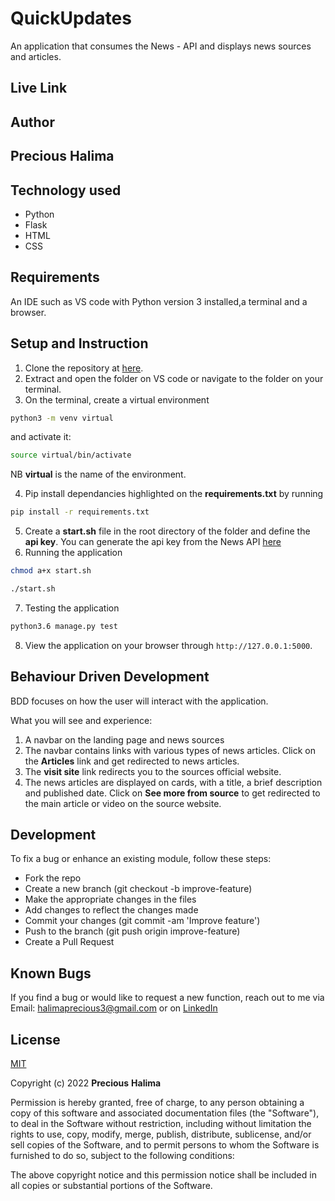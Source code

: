 # QuickUpdates

An application that consumes the News - API and displays news sources and articles.

## Live Link


## Author
## Precious Halima

## Technology used
* Python
* Flask
* HTML
* CSS

## Requirements
An IDE such as VS code with Python version 3 installed,a terminal and a browser. 

## Setup and Instruction
1. Clone the repository at [here](https://github.com/halimaprecious/QuickUpdates.git).
2. Extract and open the folder on VS code or navigate to the folder on your terminal.
3. On the terminal, create a virtual environment 
```bash
python3 -m venv virtual
``` 
and activate it:
 ```bash
source virtual/bin/activate
```
 NB **virtual** is the name of the environment.

4. Pip install dependancies highlighted on the **requirements.txt** by running 
```bash
pip install -r requirements.txt
```
5. Create a **start.sh** file in the root directory of the folder and define the **api key**. You can generate the api key from the News API [here](https://newsapi.org/)
6. Running the application

  ```bash
  chmod a+x start.sh

  ./start.sh
  ```
7. Testing the application
  ```bash
  python3.6 manage.py test
  ```
8. View the application on your browser through `http://127.0.0.1:5000`.




## Behaviour Driven Development

BDD focuses on how the user will interact with the application.

What you will see and experience:
1. A navbar on the landing page and news sources
2. The navbar contains links with various types of news articles. Click on the **Articles** link and get redirected to news articles. 
3. The **visit site** link  redirects you to the sources official website.
4. The news articles are displayed on cards, with a title, a brief description and published date. Click on **See more from source**  to get redirected to the main article or video on the source website. 
## Development
To fix a bug or enhance an existing module, follow these steps:
- Fork the repo
- Create a new branch (git checkout -b improve-feature)
- Make the appropriate changes in the files
- Add changes to reflect the changes made
- Commit your changes (git commit -am 'Improve feature')
- Push to the branch (git push origin improve-feature)
- Create a Pull Request

## Known Bugs

If you find a bug or would like to request a new function, reach out to me via Email: halimaprecious3@gmail.com or on [LinkedIn](https://www.linkedin.com/in/precious-halima)

## License

[MIT](https://choosealicense.com/licenses/mit/)

Copyright (c) 2022 **Precious** **Halima**

Permission is hereby granted, free of charge, to any person obtaining a copy of this software and associated documentation files (the "Software"), to deal in the Software without restriction, including without limitation the rights to use, copy, modify, merge, publish, distribute, sublicense, and/or sell copies of the Software, and to permit persons to whom the Software is furnished to do so, subject to the following conditions:

The above copyright notice and this permission notice shall be included in all copies or substantial portions of the Software.